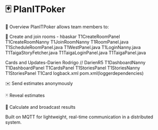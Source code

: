 # 🃏 PlanITPoker 

🚀 Overview
PlanITPoker allows team members to:




👥 Create and join rooms -  hbaskar
T1CreateRoomPanel 
T1CreateRoomNanny 
T1JoinRoomNanny 
T1RoomPanel.java
T1ScheduleRoomPanel.java 
T1WestPanel.java
T1LoginNanny.java 
T1TaigaStoryFetcher.java
T1TaigaLoginPanel.java
T1TaigaPanel.java




Cards and Updates-Darien Rodrigo // DarienR5
T1DashboardNanny
T1DashboardPanel
T1CardsPanel
T1StoriesPanel
T1StoriesNanny
T1StoriesPanel
T1Card
logback.xml
pom.xml(loggerdependencies)

✉️ Send estimates anonymously

🃏 Reveal estimates

🧮 Calculate and broadcast results

Built on MQTT for lightweight, real-time communication in a distributed system.



